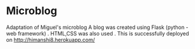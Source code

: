 # Microblog

Adaptation of Miguel's microblog
A blog was created using Flask (python - web framework) . HTML,CSS was also used . This is successfully deployed on http://himanshi8.herokuapp.com/
